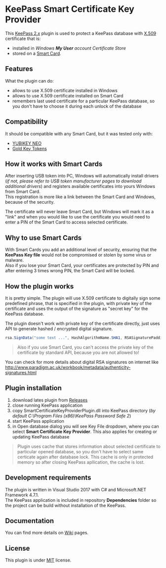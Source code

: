 # KeePass Smart Certificate Key Provider
This [KeePass 2.x](http://www.keepass.info) plugin is used to protect a KeePass database with [X.509](http://en.wikipedia.org/wiki/X.509) certificate that is: 
* installed in _Windows **My User** account Certificate Store_
* stored on a [Smart Card](http://en.wikipedia.org/wiki/Smart_card).

## Features
What the plugin can do:
* allows to use X.509 certificate installed in Windows
* allows to use X.509 certificate installed on Smart Card
* remembers last used certificate for a particular KeePass database, so you don't have to choose it during each unlock of the database

## Compatibility
It should be compatible with any Smart Card, but it was tested only with: 
* [YUBIKEY NEO](https://www.yubico.com/products/yubikey-hardware/yubikey-neo/)
* [Gold Key Tokens](http://www.goldkey.com/goldkey-security-token/)

## How it works with Smart Cards
After inserting USB token into PC, Windows will automatically install drivers (_if not, please refer to USB token manufacturer pages to download additional drivers_) and registers available certificates into yours Windows from Smart Card.  
This registration is more like a link between the Smart Card and Windows, because of the security. 

The certificate will never leave Smart Card, but Windows will mark it as a "link" and when you would like to use the certificate you would need to enter a PIN of the Smart Card to access selected certificate.

## Why to use Smart Cards
With Smart Cards you add an additional level of security, ensuring that the **KeePass Key file** would not be compromised or stolen by some virus or malware.  
Also if you lose your Smart Card, your certificates are protected by PIN and after entering 3 times wrong PIN, the Smart Card will be locked.

## How the plugin works
It is pretty simple. The plugin will use X.509 certificate to digitally sign some predefined phrase, that is specified in the plugin, with private key of the certificate and uses the output of the signature as "secret key" for the KeePass database.

The plugin doesn't work with private key of the certificate directly, just uses API to generate hashed / encrypted digital signature. 

```C#
rsa.SignData("some text ...", HashAlgorithmName.SHA1, RSASignaturePadding.Pkcs1);
```

>Also if you use Smart Card, you can't access the private key of the certificate by standard API, because you are not allowed to!

You can check for more details about digital RSA signatures on internet like http://www.paradigm.ac.uk/workbook/metadata/authenticity-signatures.html

## Plugin installation
1. download lates plugin from [Releases](../../releases/latest)
2. close running KeePass application
3. copy SmartCertificateKeyProviderPlugin.dll into KeePass directory (*by default C:\Program Files (x86)\KeePass Password Safe 2*)
4. start KeePass application
5. in Open database dialog you will see Key File dropdown, where you can select **Smart Certificate Key Provider**. This also applies for creating or updating KeePass database

>Plugin uses cache that stores information about selected certificate to particular opened database, so you don't have to select same certicate again after database lock. 
>This cache is only in protected memory so after closing KeePass apllication, the cache is lost.

## Development requirements 
The plugin is written in Visual Studio 2017 with C# and Microsoft.NET Framework 4.7.1.  
The KeePass application is included in repository **Dependencies** folder so the project can be build without installation of the KeePass.

## Documentation
You can find more details on [Wiki](../../wiki) pages.

## License
This plugin is under [MIT](LICENSE) license.